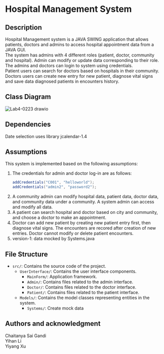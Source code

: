 # Hospital Management System

## Description
Hospital Management system is a JAVA SWING application that allows patients, doctors and admins to access hospital appointment data from a JAVA GUI.<br> 
The system has admins with 4 different roles (patient, doctor, community and hospital). Admin can modify or update data corresponding to their role. The admins and doctors can login to system using credentials. <br>
Patient users can search for doctors based on hospitals in their community.<br>
Doctors users can create new entry for new patient, diagnose vital signs and save data diagnosed patients in encounters history.

## Class Diagram
![Lab4-0223 drawio](https://github.com/GANDICHSAI/INFO5100_Lab4/assets/157151106/0125ec8b-832d-4f82-872a-1c0ca729590f)


## Dependencies
Date selection uses library jcalendar-1.4

## Assumptions
This system is implemented based on the following assumptions:
1. The credentials for admin and doctor log-in are as follows:
    ```java
    addCredentials("C001", "helloworld");
    addCredentials("admin2", "password2");
2. A community admin can modify hospital data, patient data, doctor data, and community data under a community. A system admin can access and modify all data.
3. A patient can search hospital and doctor based on city and community, and choose a doctor to make an appointment.
4. Doctor can add new patient by creating new patient entry first, then diagnose vital signs. The encounters are recored after creation of new entries. Doctor cannot modify or delete patient encounters.
5. version-1: data mocked by Systems.java

## File Structure
- `src/`: Contains the source code of the project.
  - `UserInterface/`: Contains the user interface components.
    - `MainForm/`: Application framework.
    - `Admin/`: Contains files related to the admin interface.
    - `Doctor/`: Contains files related to the doctor interface.
    - `Patient/`: Contains files related to the patient interface.
  - `Models/`: Contains the model classes representing entities in the system.
    - `Systems/`: Create mock data 
    
## Authors and acknowledgment
Chaitanya Sai Gandi <br>
Yihan Li <br>
Yiyang Xu <br>
